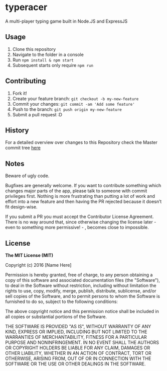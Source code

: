 # typeracer
A multi-player typing game built in Node.JS and ExpressJS

## Usage
1. Clone this repository
2. Navigate to the folder in a console
3. Run `npm install & npm start`
4. Subsequent starts only require `npm run`

## Contributing
1. Fork it!
2. Create your feature branch: `git checkout -b my-new-feature`
3. Commit your changes: `git commit -am 'Add some feature'`
4. Push to the branch: `git push origin my-new-feature`
5. Submit a pull request :D

## History
For a detailed overview over changes to this Repository check the Master commit tree [here](https://github.com/Rishav159/typeracer/commits/master)

## Notes
Beware of ugly code.

Bugfixes are generally welcome. If you want to contribute something which changes major parts of the app, please talk to someone with commit privileges first. Nothing is more frustrating than putting a lot of work and effort into a new feature and then having the PR rejected because it doesn’t fit design-wise.

If you submit a PR you must accept the Contributor License Agreement. There is no way around that, since otherwise changing the license later - even to something more permissive! - , becomes close to impossible.


## License
**The MIT License (MIT)**

Copyright (c) 2016 [Name Here]

Permission is hereby granted, free of charge, to any person obtaining a copy of this software and associated documentation files (the "Software"), to deal in the Software without restriction, including without limitation the rights to use, copy, modify, merge, publish, distribute, sublicense, and/or sell copies of the Software, and to permit persons to whom the Software is furnished to do so, subject to the following conditions:

The above copyright notice and this permission notice shall be included in all copies or substantial portions of the Software.

THE SOFTWARE IS PROVIDED "AS IS", WITHOUT WARRANTY OF ANY KIND, EXPRESS OR IMPLIED, INCLUDING BUT NOT LIMITED TO THE WARRANTIES OF MERCHANTABILITY, FITNESS FOR A PARTICULAR PURPOSE AND NONINFRINGEMENT. IN NO EVENT SHALL THE AUTHORS OR COPYRIGHT HOLDERS BE LIABLE FOR ANY CLAIM, DAMAGES OR OTHER LIABILITY, WHETHER IN AN ACTION OF CONTRACT, TORT OR OTHERWISE, ARISING FROM, OUT OF OR IN CONNECTION WITH THE SOFTWARE OR THE USE OR OTHER DEALINGS IN THE SOFTWARE.
